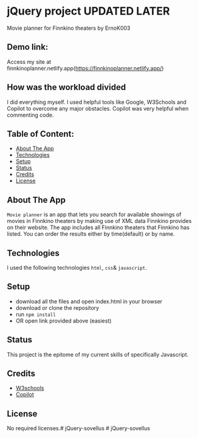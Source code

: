 # jQuery project UPDATED LATER
Movie planner for Finnkino theaters by ErnoK003

## Demo link:
Access my site at finnkinoplanner.netlify.app(https://finnkinoplanner.netlify.app/)

## How was the workload divided
I did everything myself. I used helpful tools like Google, W3Schools and Copilot to overcome any major obstacles.
Copilot was very helpful when commenting code.


## Table of Content:

- [About The App](#about-the-app)
- [Technologies](#technologies)
- [Setup](#setup)
- [Status](#status)
- [Credits](#credits)
- [License](#license)

## About The App
`Movie planner` is an app that lets you search for available showings of movies in Finnkino theaters by making use of XML data Finnkino provides on their website. The app includes all Finnkino theaters that Finnkino has listed. You can order the results either by time(default) or by name.

## Technologies
I used the following technologies `html`, `css`& `javascript`.

## Setup
- download all the files and open index.html in your browser
- download or clone the repository
- run `npm install`
- OR open link provided above (easiest)

## Status
This project is the epitome of my current skills of specifically Javascript.

## Credits
- [W3schools](https://www.w3schools.com/)
- [Copilot](https://code.visualstudio.com/docs/copilot/overview)

## License
No required licenses.#   j Q u e r y - s o v e l l u s  
 #   j Q u e r y - s o v e l l u s  
 